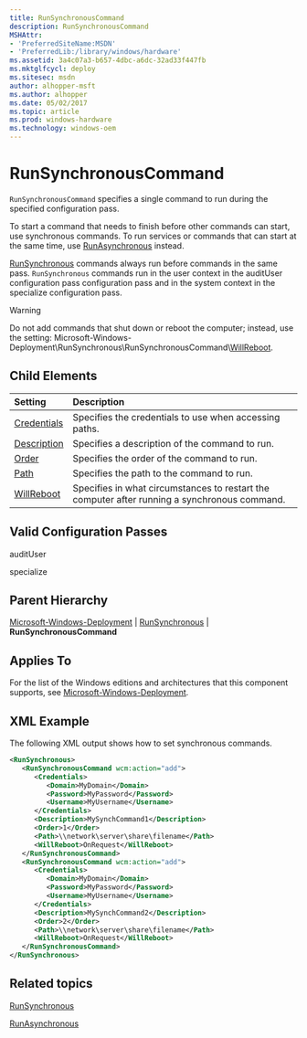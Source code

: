 ```yaml
---
title: RunSynchronousCommand
description: RunSynchronousCommand
MSHAttr:
- 'PreferredSiteName:MSDN'
- 'PreferredLib:/library/windows/hardware'
ms.assetid: 3a4c07a3-b657-4dbc-a6dc-32ad33f447fb
ms.mktglfcycl: deploy
ms.sitesec: msdn
author: alhopper-msft
ms.author: alhopper
ms.date: 05/02/2017
ms.topic: article
ms.prod: windows-hardware
ms.technology: windows-oem
---
```

# RunSynchronousCommand

`RunSynchronousCommand` specifies a single command to run during the specified configuration pass.

To start a command that needs to finish before other commands can start, use synchronous commands. To run services or commands that can start at the same time, use [RunAsynchronous](microsoft-windows-deployment-runasynchronous.md) instead.

[RunSynchronous](microsoft-windows-deployment-runsynchronous.md) commands always run before commands in the same pass. `RunSynchronous` commands run in the user context in the auditUser configuration pass configuration pass and in the system context in the specialize configuration pass.

> [!Warning]
> Do not add commands that shut down or reboot the computer; instead, use the setting: Microsoft-Windows-Deployment\\RunSynchronous\\RunSynchronousCommand\\[WillReboot](microsoft-windows-deployment-runsynchronous-runsynchronouscommand-willreboot.md).

## Child Elements

| Setting                 | Description                                                                           |
|:------------------------|:--------------------------------------------------------------------------------------|
| [Credentials](microsoft-windows-deployment-runsynchronous-runsynchronouscommand-credentials.md) | Specifies the credentials to use when accessing paths. |
| [Description](microsoft-windows-deployment-runsynchronous-runsynchronouscommand-description.md) | Specifies a description of the command to run. |
| [Order](microsoft-windows-deployment-runsynchronous-runsynchronouscommand-order.md) | Specifies the order of the command to run. |
| [Path](microsoft-windows-deployment-runsynchronous-runsynchronouscommand-path.md) | Specifies the path to the command to run. |
| [WillReboot](microsoft-windows-deployment-runsynchronous-runsynchronouscommand-willreboot.md) | Specifies in what circumstances to restart the computer after running a synchronous command. |

## Valid Configuration Passes

auditUser

specialize

## Parent Hierarchy

[Microsoft-Windows-Deployment](microsoft-windows-deployment.md) | [RunSynchronous](microsoft-windows-deployment-runsynchronous.md) | **RunSynchronousCommand**

## Applies To

For the list of the Windows editions and architectures that this component supports, see [Microsoft-Windows-Deployment](microsoft-windows-deployment.md).

## XML Example

The following XML output shows how to set synchronous commands.

```XML
<RunSynchronous>
   <RunSynchronousCommand wcm:action="add">
      <Credentials>
         <Domain>MyDomain</Domain>
         <Password>MyPassword</Password>
         <Username>MyUsername</Username>
      </Credentials>
      <Description>MySynchCommand1</Description>
      <Order>1</Order>
      <Path>\\network\server\share\filename</Path>
      <WillReboot>OnRequest</WillReboot>
   </RunSynchronousCommand>
   <RunSynchronousCommand wcm:action="add">
      <Credentials>
         <Domain>MyDomain</Domain>
         <Password>MyPassword</Password>
         <Username>MyUsername</Username>
      </Credentials>
      <Description>MySynchCommand2</Description>
      <Order>2</Order>
      <Path>\\network\server\share\filename</Path>
      <WillReboot>OnRequest</WillReboot>
   </RunSynchronousCommand>
</RunSynchronous>
```

## Related topics

[RunSynchronous](microsoft-windows-deployment-runsynchronous.md)

[RunAsynchronous](microsoft-windows-deployment-runasynchronous.md)
